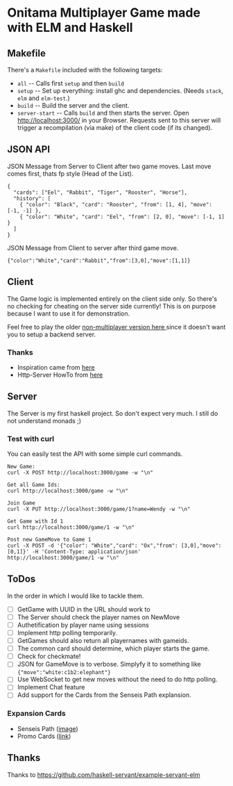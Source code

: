 # Onitama Multiplayer Game made with ELM and Haskell

## Makefile
There's a `Makefile` included with the following targets:

- `all`   -- Calls first `setup` and then `build`
- `setup` -- Set up everything: install ghc and dependencies. (Needs `stack`, `elm`
  and `elm-test`.)
- `build` -- Build the server and the client.
- `server-start` -- Calls `build` and then starts the server. Open <http://localhost:3000/> in your Browser. Requests sent to this server will trigger a recompilation (via make) of the client code (if its changed).

## JSON API
JSON Message from Server to Client after two game moves. Last move comes first, thats fp style (Head of the List).
```
{
  "cards": ["Eel", "Rabbit", "Tiger", "Rooster", "Horse"],
  "history": [
    { "color": "Black", "card": "Rooster", "from": [1, 4], "move": [-1, -1] },
    { "color": "White", "card": "Eel", "from": [2, 0], "move": [-1, 1] }
  ]
}
```

JSON Message from Client to server after third game move.
```
{"color":"White","card":"Rabbit","from":[3,0],"move":[1,1]}
```


## Client
The Game logic is implemented entirely on the client side only.
So there's no checking for cheating on the server side currently!
This is on purpose because I want to use it for demonstration.

Feel free to play the older [non-multiplayer version here ](https://tasm-devil.github.io/Onitama/) since it doesn't want you to setup a backend server.

### Thanks
- Inspiration came from [here](http://onitama.lannysport.net/)
- Http-Server HowTo from [here](https://elmprogramming.com/decoding-json-part-1.html)

## Server
The Server is my first haskell project. So don't expect very much. I still do not understand monads ;)

### Test with curl

You can easily test the API with some simple curl commands.

```
New Game:
curl -X POST http://localhost:3000/game -w "\n"

Get all Game Ids:
curl http://localhost:3000/game -w "\n"

Join Game
curl -X PUT http://localhost:3000/game/1?name=Wendy -w "\n"

Get Game with Id 1
curl http://localhost:3000/game/1 -w "\n"

Post new GameMove to Game 1
curl -X POST -d '{"color": "White","card": "Ox","from": [3,0],"move": [0,1]}' -H 'Content-Type: application/json' http://localhost:3000/game/1 -w "\n"
```

## ToDos
In the order in which I would like to tackle them.

- [ ] GetGame with UUID in the URL should work to
- [ ] The Server should check the player names on NewMove
- [ ] Authetification by player name using sessions
- [ ] Implement http polling temporarily.
- [ ] GetGames should also return all playernames with gameids.
- [ ] The common card should determine, which player starts the game.
- [ ] Check for checkmate!
- [ ] JSON for GameMove is to verbose. Simplyfy it to something like `{"move":"white:c1b2:elephant"}`
- [ ] Use WebSocket to get new moves without the need to do http polling.
- [ ] Implement Chat feature
- [ ] Add support for the Cards from the Senseis Path explansion.

### Expansion Cards

- Senseis Path ([image](https://www.gadgetsville.store/wp-content/uploads/2017/12/16096-c.jpg))
- Promo Cards ([link](https://www.arcanewonders.com/product/onitama-promo-cards/))

## Thanks
Thanks to <https://github.com/haskell-servant/example-servant-elm>
